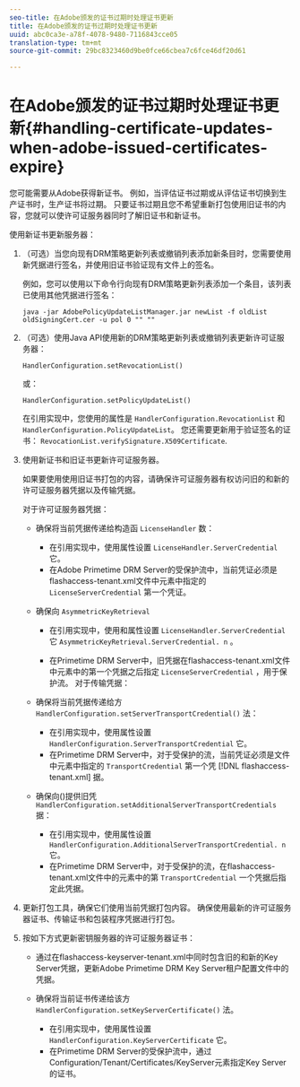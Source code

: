 ```yaml
---
seo-title: 在Adobe颁发的证书过期时处理证书更新
title: 在Adobe颁发的证书过期时处理证书更新
uuid: abc0ca3e-a78f-4078-9480-7116843cce05
translation-type: tm+mt
source-git-commit: 29bc8323460d9be0fce66cbea7c6fce46df20d61

---
```



# 在Adobe颁发的证书过期时处理证书更新{#handling-certificate-updates-when-adobe-issued-certificates-expire}

您可能需要从Adobe获得新证书。 例如，当评估证书过期或从评估证书切换到生产证书时，生产证书将过期。 只要证书过期且您不希望重新打包使用旧证书的内容，您就可以使许可证服务器同时了解旧证书和新证书。

使用新证书更新服务器：

1. （可选）当您向现有DRM策略更新列表或撤销列表添加新条目时，您需要使用新凭据进行签名，并使用旧证书验证现有文件上的签名。

   例如，您可以使用以下命令行向现有DRM策略更新列表添加一个条目，该列表已使用其他凭据进行签名：

   ```
   java -jar AdobePolicyUpdateListManager.jar newList -f oldList oldSigningCert.cer -u pol 0 "" ""
   ```

1. （可选）使用Java API使用新的DRM策略更新列表或撤销列表更新许可证服务器：

   ```
   HandlerConfiguration.setRevocationList() 
   ```

   或：

   ```
   HandlerConfiguration.setPolicyUpdateList()
   ```

   在引用实现中，您使用的属性是 `HandlerConfiguration.RevocationList` 和 `HandlerConfiguration.PolicyUpdateList`。 您还需要更新用于验证签名的证书： `RevocationList.verifySignature.X509Certificate`.

1. 使用新证书和旧证书更新许可证服务器。

   如果要使用使用旧证书打包的内容，请确保许可证服务器有权访问旧的和新的许可证服务器凭据以及传输凭据。

   对于许可证服务器凭据：

   * 确保将当前凭据传递给构造函 `LicenseHandler` 数：

      * 在引用实现中，使用属性设置 `LicenseHandler.ServerCredential` 它。
      * 在Adobe Primetime DRM Server的受保护流中，当前凭证必须是flashaccess-tenant.xml文件中元素中指定的 `LicenseServerCredential` 第一个凭证。
   * 确保向 `AsymmetricKeyRetrieval`

      * 在引用实现中，使用和属性设置 `LicenseHandler.ServerCredential` 它 `AsymmetricKeyRetrieval.ServerCredential. n` 。

      * 在Primetime DRM Server中，旧凭据在flashaccess-tenant.xml文件中元素中的第一个凭据之后指定 `LicenseServerCredential` ，用于保护流。
   对于传输凭据：

   * 确保将当前凭据传递给方 `HandlerConfiguration.setServerTransportCredential()` 法：

      * 在引用实现中，使用属性设置 `HandlerConfiguration.ServerTransportCredential` 它。
      * 在Primetime DRM Server中，对于受保护的流，当前凭证必须是文件中元素中指定的 `TransportCredential` 第一个凭 [!DNL flashaccess-tenant.xml] 据。
   * 确保向()提供旧凭 `HandlerConfiguration.setAdditionalServerTransportCredentials`据：

      * 在引用实现中，使用属性设置 `HandlerConfiguration.AdditionalServerTransportCredential. n` 它。
      * 在Primetime DRM Server中，对于受保护的流，在flashaccess-tenant.xml文件中的元素中的第 `TransportCredential` 一个凭据后指定此凭据。




1. 更新打包工具，确保它们使用当前凭据打包内容。 确保使用最新的许可证服务器证书、传输证书和包装程序凭据进行打包。
1. 按如下方式更新密钥服务器的许可证服务器证书：

   * 通过在flashaccess-keyserver-tenant.xml中同时包含旧的和新的Key Server凭据，更新Adobe Primetime DRM Key Server租户配置文件中的凭据。
   * 确保将当前证书传递给该方 `HandlerConfiguration.setKeyServerCertificate()` 法。

      * 在引用实现中，使用属性设置 `HandlerConfiguration.KeyServerCertificate` 它。
      * 在Primetime DRM Server的受保护流中，通过Configuration/Tenant/Certificates/KeyServer元素指定Key Server的证书。

